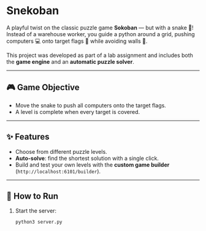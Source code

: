 # **Snekoban**

A playful twist on the classic puzzle game **Sokoban** — but with a snake 🐍!  
Instead of a warehouse worker, you guide a python around a grid, pushing computers 💻 onto target flags 🚩 while avoiding walls 🧱.  

This project was developed as part of a lab assignment and includes both the **game engine** and an **automatic puzzle solver**.

---

## 🎮 **Game Objective**
- Move the snake to push all computers onto the target flags.  
- A level is complete when every target is covered.  

---

## ✨ **Features**
- Choose from different puzzle levels.  
- **Auto-solve**: find the shortest solution with a single click.  
- Build and test your own levels with the **custom game builder** (`http://localhost:6101/builder`).  

---

## 🚀 **How to Run**

1. Start the server:  
   ```bash
   python3 server.py
